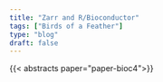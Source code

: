 ```yaml
---
title: "Zarr and R/Bioconductor"
tags: ["Birds of a Feather"]
type: "blog"
draft: false
---
```


{{< abstracts paper="paper-bioc4">}}


